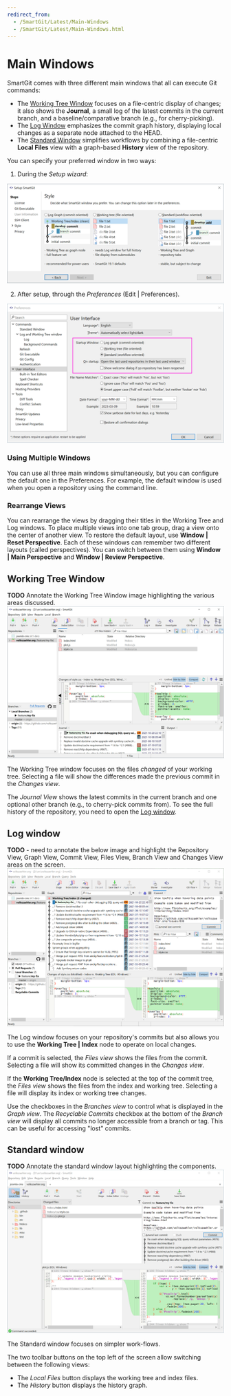 ```yaml
---
redirect_from:
  - /SmartGit/Latest/Main-Windows
  - /SmartGit/Latest/Main-Windows.html
---
```

# Main Windows

SmartGit comes with three different main windows that all can execute Git commands:

- The [Working Tree Window](#working-tree-window) focuses on a file-centric display of changes; it also shows the **Journal**, a small log of the latest commits in the current branch, and a baseline/comparative branch (e.g., for cherry-picking).
- The [Log Window](#log-window) emphasizes the commit graph history, displaying local changes as a separate node attached to the HEAD.
- The [Standard Window](#standard-window) simplifies workflows by combining a file-centric **Local Files** view with a graph-based **History** view of the repository.

You can specify your preferred window in two ways:

1. During the *Setup wizard*:

  ![Setup wizard, window selection](../images/Setup-wizard-window-selection.png)

2. After setup, through the *Preferences* (Edit \| Preferences). 

  ![Preferences, user interface](../images/Preferences-user-interface-window-selection.png)

### Using Multiple Windows

You can use all three main windows simultaneously, but you can configure the default one in the Preferences. For example, the default window is used when you open a repository using the command line.

### Rearrange Views

You can rearrange the views by dragging their titles in the Working Tree and Log windows. To place multiple views into one tab group, drag a view onto the center of another view. To restore the default layout, use **Window \| Reset Perspective**. Each of these windows can remember two different layouts (called perspectives). You can switch between them using **Window \| Main Perspective** and **Window \| Review Perspective**.


## Working Tree Window
**TODO** Annotate the Working Tree Window image highlighting the various areas discussed.
![Working Tree window](../images/Working-Tree-window.png)

The Working Tree window focuses on the files *changed* of your working tree.
Selecting a file will show the differences made the previous commit in the *Changes view*.

The *Journal View* shows the latest commits in the current branch and one optional other branch (e.g., to cherry-pick commits from). To see the full history of the repository, you need to open the [Log window](#log-window).

## Log window

**TODO** - need to annotate the below image and highlight the Repository View, Graph View, Commit View, Files View, Branch View and Changes View areas on the screen.
![Log window](../images/Log-window.png)

The Log window focuses on your repository's commits but also allows you to use the **Working Tree \| Index** node to operate on local changes.

If a commit is selected, the *Files view* shows the files from the commit.
Selecting a file will show its committed changes in the *Changes view*.

If the **Working Tree/Index** node is selected at the top of the commit tree, the *Files view* shows the files from the index and working tree.
Selecting a file will display its index or working tree changes.

Use the checkboxes in the *Branches view* to control what is displayed in the *Graph view*.
The *Recyclable Commits* checkbox at the bottom of the *Branch view* will display all commits no longer accessible from a branch or tag. This can be useful for accessing "lost" commits.

## Standard window

**TODO** Annotate the standard window layout highlighting the components.
![Standard window](../images/Standard-window.png)

The Standard window focuses on simpler work-flows.

The two toolbar buttons on the top left of the screen allow switching between the following views:
- The *Local Files* button displays the working tree and index files.
- The *History* button displays the history graph.
